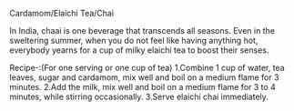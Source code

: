Cardamom/Elaichi Tea/Chai

In India, chaai is one beverage that transcends all seasons. Even in the sweltering summer, when you do not feel like having anything hot, everybody yearns for a cup of milky elaichi tea to boost their senses.

Recipe-:(For one serving or one cup of tea)
1.Combine 1 cup of water, tea leaves, sugar and cardamom, mix well and boil on a medium flame for 3 minutes.
2.Add the milk, mix well and boil on a medium flame for 3 to 4 minutes, while stirring occasionally.
3.Serve elaichi chai immediately.
